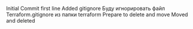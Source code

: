 Initial Commit
first line
Added gitignore
Буду игнорировать файл Terraform.gitignore из папки terraform
Prepare to delete and move
Moved and deleted
